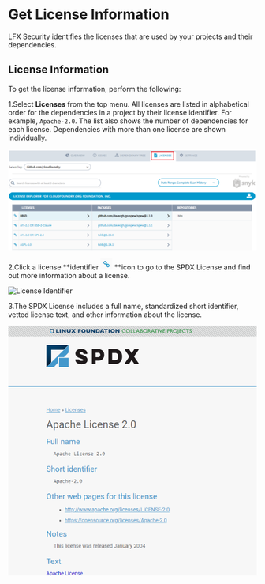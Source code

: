 # Get License Information

LFX Security identifies the licenses that are used by your projects and their dependencies.

## License Information &#x20;

To get the license information, perform the following:

1.Select **Licenses** from the top menu. All licenses are listed in alphabetical order for the dependencies in a project by their license identifier. For example, `Apache-2.0`. The list also shows the number of dependencies for each license. Dependencies with more than one license are shown individually.

![Licenses](<../.gitbook/assets/Licenses (1).png>)

2.Click a license **identifier **![](../.gitbook/assets/Ident.png)**  **icon  to go to the SPDX License and find out more information about a license.&#x20;

![License Identifier](../.gitbook/assets/Lice\_idnt.png)

3.The SPDX License includes a full name, standardized short identifier, vetted license text, and other information about the license.

![License](<../.gitbook/assets/Apache License.png>)

